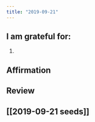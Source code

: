 ```yaml
---
title: "2019-09-21"
---
```

## I am grateful for:
1. 

## Affirmation

## Review



## [[2019-09-21 seeds]]
